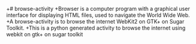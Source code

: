 +# browse-activity 
+Browser is a computer program with a graphical user interface for displaying HTML files, used to navigate the World Wide Web. 
+A browse-activity is to browse the internet WebKit2 on GTK+ on Sugar Toolkit. 
+This is a python generated activity to browse the internet using webkit on gtk+ on sugar toolkit
